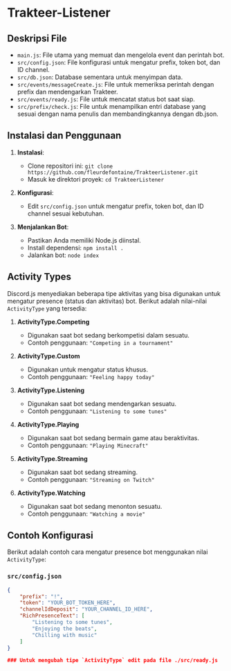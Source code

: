 # Trakteer-Listener

## Deskripsi File

- `main.js`: File utama yang memuat dan mengelola event dan perintah bot.
- `src/config.json`: File konfigurasi untuk mengatur prefix, token bot, dan ID channel.
- `src/db.json`: Database sementara untuk menyimpan data.
- `src/events/messageCreate.js`: File untuk memeriksa perintah dengan prefix dan mendengarkan Trakteer.
- `src/events/ready.js`: File untuk mencatat status bot saat siap.
- `src/prefix/check.js`: File untuk menampilkan entri database yang sesuai dengan nama penulis dan membandingkannya dengan db.json.

## Instalasi dan Penggunaan

1. **Instalasi**:
   - Clone repositori ini: `git clone https://github.com/fleurdefontaine/TrakteerListener.git`
   - Masuk ke direktori proyek: `cd TrakteerListener`

2. **Konfigurasi**:
   - Edit `src/config.json` untuk mengatur prefix, token bot, dan ID channel sesuai kebutuhan.

3. **Menjalankan Bot**:
   - Pastikan Anda memiliki Node.js diinstal.
   - Install dependensi: `npm install .`
   - Jalankan bot: `node index`

## Activity Types

Discord.js menyediakan beberapa tipe aktivitas yang bisa digunakan untuk mengatur presence (status dan aktivitas) bot. Berikut adalah nilai-nilai `ActivityType` yang tersedia:

1. **ActivityType.Competing**
   - Digunakan saat bot sedang berkompetisi dalam sesuatu.
   - Contoh penggunaan: `"Competing in a tournament"`

2. **ActivityType.Custom**
   - Digunakan untuk mengatur status khusus.
   - Contoh penggunaan: `"Feeling happy today"`

3. **ActivityType.Listening**
   - Digunakan saat bot sedang mendengarkan sesuatu.
   - Contoh penggunaan: `"Listening to some tunes"`

4. **ActivityType.Playing**
   - Digunakan saat bot sedang bermain game atau beraktivitas.
   - Contoh penggunaan: `"Playing Minecraft"`

5. **ActivityType.Streaming**
   - Digunakan saat bot sedang streaming.
   - Contoh penggunaan: `"Streaming on Twitch"`

6. **ActivityType.Watching**
   - Digunakan saat bot sedang menonton sesuatu.
   - Contoh penggunaan: `"Watching a movie"`

## Contoh Konfigurasi

Berikut adalah contoh cara mengatur presence bot menggunakan nilai `ActivityType`:

### `src/config.json`

```json
{
    "prefix": "!",
    "token": "YOUR_BOT_TOKEN_HERE",
    "channelIdDeposit": "YOUR_CHANNEL_ID_HERE",
    "RichPresenceText": [
        "Listening to some tunes",
        "Enjoying the beats",
        "Chilling with music"
    ]
}

### Untuk mengubah tipe `ActivityType` edit pada file ./src/ready.js
